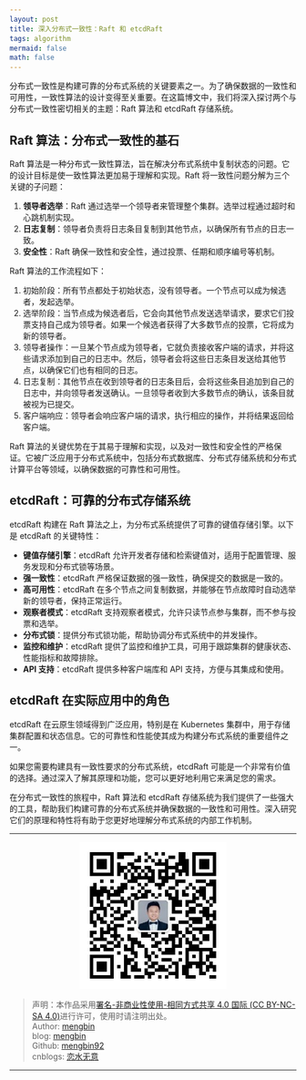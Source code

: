 ```yaml
---
layout: post
title: 深入分布式一致性：Raft 和 etcdRaft
tags: algorithm
mermaid: false
math: false
---  
```


分布式一致性是构建可靠的分布式系统的关键要素之一。为了确保数据的一致性和可用性，一致性算法的设计变得至关重要。在这篇博文中，我们将深入探讨两个与分布式一致性密切相关的主题：Raft 算法和 etcdRaft 存储系统。

## Raft 算法：分布式一致性的基石

Raft 算法是一种分布式一致性算法，旨在解决分布式系统中复制状态的问题。它的设计目标是使一致性算法更加易于理解和实现。Raft 将一致性问题分解为三个关键的子问题：

1. **领导者选举**：Raft 通过选举一个领导者来管理整个集群。选举过程通过超时和心跳机制实现。
2. **日志复制**：领导者负责将日志条目复制到其他节点，以确保所有节点的日志一致。
3. **安全性**：Raft 确保一致性和安全性，通过投票、任期和顺序编号等机制。

Raft 算法的工作流程如下：

1. 初始阶段：所有节点都处于初始状态，没有领导者。一个节点可以成为候选者，发起选举。
2. 选举阶段：当节点成为候选者后，它会向其他节点发送选举请求，要求它们投票支持自己成为领导者。如果一个候选者获得了大多数节点的投票，它将成为新的领导者。
3. 领导者操作：一旦某个节点成为领导者，它就负责接收客户端的请求，并将这些请求添加到自己的日志中。然后，领导者会将这些日志条目发送给其他节点，以确保它们也有相同的日志。
4. 日志复制：其他节点在收到领导者的日志条目后，会将这些条目追加到自己的日志中，并向领导者发送确认。一旦领导者收到大多数节点的确认，该条目就被视为已提交。
5. 客户端响应：领导者会响应客户端的请求，执行相应的操作，并将结果返回给客户端。

Raft 算法的关键优势在于其易于理解和实现，以及对一致性和安全性的严格保证。它被广泛应用于分布式系统中，包括分布式数据库、分布式存储系统和分布式计算平台等领域，以确保数据的可靠性和可用性。

## etcdRaft：可靠的分布式存储系统

etcdRaft 构建在 Raft 算法之上，为分布式系统提供了可靠的键值存储引擎。以下是 etcdRaft 的关键特性：

- **键值存储引擎**：etcdRaft 允许开发者存储和检索键值对，适用于配置管理、服务发现和分布式锁等场景。
- **强一致性**：etcdRaft 严格保证数据的强一致性，确保提交的数据是一致的。
- **高可用性**：etcdRaft 在多个节点之间复制数据，并能够在节点故障时自动选举新的领导者，保持正常运行。
- **观察者模式**：etcdRaft 支持观察者模式，允许只读节点参与集群，而不参与投票和选举。
- **分布式锁**：提供分布式锁功能，帮助协调分布式系统中的并发操作。
- **监控和维护**：etcdRaft 提供了监控和维护工具，可用于跟踪集群的健康状态、性能指标和故障排除。
- **API 支持**：etcdRaft 提供多种客户端库和 API 支持，方便与其集成和使用。

## etcdRaft 在实际应用中的角色

etcdRaft 在云原生领域得到广泛应用，特别是在 Kubernetes 集群中，用于存储集群配置和状态信息。它的可靠性和性能使其成为构建分布式系统的重要组件之一。

如果您需要构建具有一致性要求的分布式系统，etcdRaft 可能是一个非常有价值的选择。通过深入了解其原理和功能，您可以更好地利用它来满足您的需求。

在分布式一致性的旅程中，Raft 算法和 etcdRaft 存储系统为我们提供了一些强大的工具，帮助我们构建可靠的分布式系统并确保数据的一致性和可用性。深入研究它们的原理和特性将有助于您更好地理解分布式系统的内部工作机制。  

---

<div align="center">
  <img src="../img/qrcode_wechat.jpg" alt="孟斯特">
</div>

> 声明：本作品采用[署名-非商业性使用-相同方式共享 4.0 国际 (CC BY-NC-SA 4.0)](https://creativecommons.org/licenses/by-nc-sa/4.0/deed.zh)进行许可，使用时请注明出处。  
> Author: [mengbin](mengbin1992@outlook.com)  
> blog: [mengbin](https://mengbin.top)  
> Github: [mengbin92](https://mengbin92.github.io/)  
> cnblogs: [恋水无意](https://www.cnblogs.com/lianshuiwuyi/)  

---
